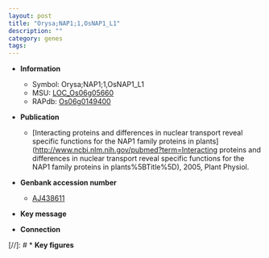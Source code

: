 ```yaml
---
layout: post
title: "Orysa;NAP1;1,OsNAP1_L1"
description: ""
category: genes
tags: 
---
```


* **Information**  
    + Symbol: Orysa;NAP1;1,OsNAP1_L1  
    + MSU: [LOC_Os06g05660](http://rice.plantbiology.msu.edu/cgi-bin/ORF_infopage.cgi?orf=LOC_Os06g05660)  
    + RAPdb: [Os06g0149400](http://rapdb.dna.affrc.go.jp/viewer/gbrowse_details/irgsp1?name=Os06g0149400)  

* **Publication**  
    + [Interacting proteins and differences in nuclear transport reveal specific functions for the NAP1 family proteins in plants](http://www.ncbi.nlm.nih.gov/pubmed?term=Interacting proteins and differences in nuclear transport reveal specific functions for the NAP1 family proteins in plants%5BTitle%5D), 2005, Plant Physiol.

* **Genbank accession number**  
    + [AJ438611](http://www.ncbi.nlm.nih.gov/nuccore/AJ438611)

* **Key message**  

* **Connection**  

[//]: # * **Key figures**  


